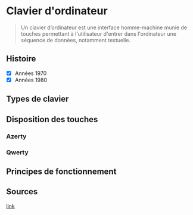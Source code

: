 # Clavier d'ordinateur

> Un clavier d’ordinateur est une interface homme-machine munie de touches permettant à l'utilisateur d'entrer dans l'ordinateur une séquence de données, notamment textuelle. 

## Histoire

- [X] Années 1970
- [X] Années 1980

## Types de clavier

## Disposition des touches

### Azerty
### Qwerty

## Principes de fonctionnement

## Sources
[link]([https://www.example.com/my%20great%20page](https://fr.wikipedia.org/wiki/Clavier_d%27ordinateur)https://fr.wikipedia.org/wiki/Clavier_d%27ordinateur)
